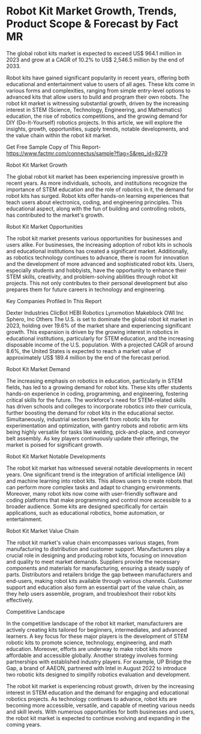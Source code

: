 # Robot Kit Market Growth, Trends, Product Scope & Forecast by Fact MR
The global robot kits market is expected to exceed US$ 964.1 million in 2023 and grow at a CAGR of 10.2% to US$ 2,546.5 million by the end of 2033.

Robot kits have gained significant popularity in recent years, offering both educational and entertainment value to users of all ages. These kits come in various forms and complexities, ranging from simple entry-level options to advanced kits that allow users to build and program their own robots. The robot kit market is witnessing substantial growth, driven by the increasing interest in STEM (Science, Technology, Engineering, and Mathematics) education, the rise of robotics competitions, and the growing demand for DIY (Do-It-Yourself) robotics projects. In this article, we will explore the insights, growth, opportunities, supply trends, notable developments, and the value chain within the robot kit market.

Get Free Sample Copy of This Report-https://www.factmr.com/connectus/sample?flag=S&rep_id=8279

Robot Kit Market Growth

The global robot kit market has been experiencing impressive growth in recent years. As more individuals, schools, and institutions recognize the importance of STEM education and the role of robotics in it, the demand for robot kits has surged. Robot kits offer hands-on learning experiences that teach users about electronics, coding, and engineering principles. This educational aspect, along with the fun of building and controlling robots, has contributed to the market's growth.

Robot Kit Market Opportunities

The robot kit market presents various opportunities for businesses and users alike. For businesses, the increasing adoption of robot kits in schools and educational institutions has created a significant market. Additionally, as robotics technology continues to advance, there is room for innovation and the development of more advanced and sophisticated robot kits. Users, especially students and hobbyists, have the opportunity to enhance their STEM skills, creativity, and problem-solving abilities through robot kit projects. This not only contributes to their personal development but also prepares them for future careers in technology and engineering.

Key Companies Profiled In This Report

Dexter Industries
ClicBot
HEBI Robotics
Lynxmotion
Makeblock
OWI Inc
Sphero, Inc
Others
The U.S. is set to dominate the global robot kit market in 2023, holding over 19.6% of the market share and experiencing significant growth. This expansion is driven by the growing interest in robotics in educational institutions, particularly for STEM education, and the increasing disposable income of the U.S. population. With a projected CAGR of around 8.6%, the United States is expected to reach a market value of approximately US$ 189.4 million by the end of the forecast period.

Robot Kit Market Demand

The increasing emphasis on robotics in education, particularly in STEM fields, has led to a growing demand for robot kits. These kits offer students hands-on experience in coding, programming, and engineering, fostering critical skills for the future. The workforce's need for STEM-related skills has driven schools and colleges to incorporate robotics into their curricula, further boosting the demand for robot kits in the educational sector. Simultaneously, industrial sectors benefit from robotic kits for experimentation and optimization, with gantry robots and robotic arm kits being highly versatile for tasks like welding, pick-and-place, and conveyor belt assembly. As key players continuously update their offerings, the market is poised for significant growth.

Robot Kit Market Notable Developments

The robot kit market has witnessed several notable developments in recent years. One significant trend is the integration of artificial intelligence (AI) and machine learning into robot kits. This allows users to create robots that can perform more complex tasks and adapt to changing environments. Moreover, many robot kits now come with user-friendly software and coding platforms that make programming and control more accessible to a broader audience. Some kits are designed specifically for certain applications, such as educational robotics, home automation, or entertainment.

Robot Kit Market Value Chain

The robot kit market's value chain encompasses various stages, from manufacturing to distribution and customer support. Manufacturers play a crucial role in designing and producing robot kits, focusing on innovation and quality to meet market demands. Suppliers provide the necessary components and materials for manufacturing, ensuring a steady supply of parts. Distributors and retailers bridge the gap between manufacturers and end-users, making robot kits available through various channels. Customer support and education also form an essential part of the value chain, as they help users assemble, program, and troubleshoot their robot kits effectively.

Competitive Landscape

In the competitive landscape of the robot kit market, manufacturers are actively creating kits tailored for beginners, intermediates, and advanced learners. A key focus for these major players is the development of STEM robotic kits to promote science, technology, engineering, and math education. Moreover, efforts are underway to make robot kits more affordable and accessible globally. Another strategy involves forming partnerships with established industry players. For example, UP Bridge the Gap, a brand of AAEON, partnered with Intel in August 2022 to introduce two robotic kits designed to simplify robotics evaluation and development.

The robot kit market is experiencing robust growth, driven by the increasing interest in STEM education and the demand for engaging and educational robotics projects. As technology continues to advance, robot kits are becoming more accessible, versatile, and capable of meeting various needs and skill levels. With numerous opportunities for both businesses and users, the robot kit market is expected to continue evolving and expanding in the coming years.
